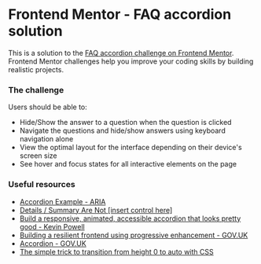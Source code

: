 # Frontend Mentor - FAQ accordion solution

This is a solution to the [FAQ accordion challenge on Frontend Mentor](https://www.frontendmentor.io/challenges/faq-accordion-wyfFdeBwBz). Frontend Mentor challenges help you improve your coding skills by building realistic projects.

### The challenge

Users should be able to:

- Hide/Show the answer to a question when the question is clicked
- Navigate the questions and hide/show answers using keyboard navigation alone
- View the optimal layout for the interface depending on their device's screen size
- See hover and focus states for all interactive elements on the page

### Useful resources

- [Accordion Example - ARIA](https://www.w3.org/WAI/ARIA/apg/patterns/accordion/examples/accordion/)
- [Details / Summary Are Not [insert control here]](https://adrianroselli.com/2019/04/details-summary-are-not-insert-control-here.html)
- [Build a responsive, animated, accessible accordion that looks pretty good - Kevin Powell](https://youtu.be/WJERnXiFFug?si=fNtPL2gyQ4M20qlD)
- [Building a resilient frontend using progressive enhancement - GOV.UK](https://www.gov.uk/service-manual/technology/using-progressive-enhancement)
- [Accordion - GOV.UK](https://design-system.service.gov.uk/components/accordion/)
- [The simple trick to transition from height 0 to auto with CSS](https://youtu.be/B_n4YONte5A?si=__9SjczcicFS6hog)
